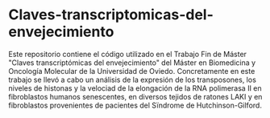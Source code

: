 # Claves-transcriptomicas-del-envejecimiento
Este repositorio contiene el código utilizado en el Trabajo Fin de Máster "Claves transcriptómicas del envejecimiento" del Máster en Biomedicina y Oncología Molecular de la Universidad de Oviedo. Concretamente en este trabajo se llevó a cabo un análisis de la expresión de los transposones, los niveles de histonas y la velociad de la elongación de la RNA polimerasa II en fibroblastos humanos senescentes, en diversos tejidos de ratones LAKI y en fibroblastos provenientes de pacientes del Sïndrome de Hutchinson-Gilford.
